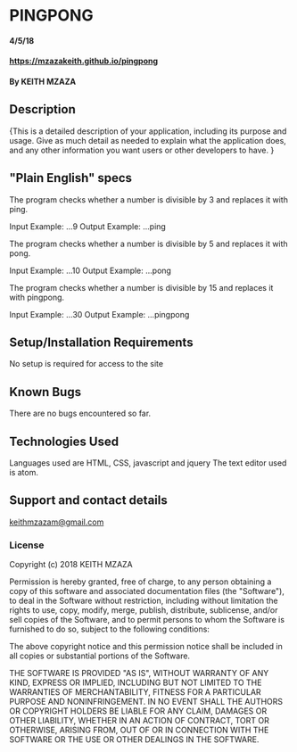 # PINGPONG

#### 4/5/18

#### <https://mzazakeith.github.io/pingpong>

#### By **KEITH MZAZA**

## Description

{This is a detailed description of your application, including its purpose and usage.  Give as much detail as needed to explain what the application does, and any other information you want users or other developers to have. }

## "Plain English" specs

The program checks whether a number is divisible by 3 and replaces it with ping.

Input Example: ...9
Output Example: ...ping

The program checks whether a number is divisible by 5 and replaces it with pong.

Input Example: ...10
Output Example: ...pong

The program checks whether a number is divisible by 15 and replaces it with pingpong.

Input Example: ...30
Output Example: ...pingpong

## Setup/Installation Requirements

No setup is required for access to the site

## Known Bugs

There are no bugs encountered so far.

## Technologies Used

Languages used are HTML, CSS, javascript and jquery
The text editor used is atom.

## Support and contact details

keithmzazam@gmail.com

### License

Copyright (c) 2018 KEITH MZAZA

Permission is hereby granted, free of charge, to any person obtaining a copy
of this software and associated documentation files (the "Software"), to deal
in the Software without restriction, including without limitation the rights
to use, copy, modify, merge, publish, distribute, sublicense, and/or sell
copies of the Software, and to permit persons to whom the Software is
furnished to do so, subject to the following conditions:

The above copyright notice and this permission notice shall be included in all
copies or substantial portions of the Software.

THE SOFTWARE IS PROVIDED "AS IS", WITHOUT WARRANTY OF ANY KIND, EXPRESS OR
IMPLIED, INCLUDING BUT NOT LIMITED TO THE WARRANTIES OF MERCHANTABILITY,
FITNESS FOR A PARTICULAR PURPOSE AND NONINFRINGEMENT. IN NO EVENT SHALL THE
AUTHORS OR COPYRIGHT HOLDERS BE LIABLE FOR ANY CLAIM, DAMAGES OR OTHER
LIABILITY, WHETHER IN AN ACTION OF CONTRACT, TORT OR OTHERWISE, ARISING FROM,
OUT OF OR IN CONNECTION WITH THE SOFTWARE OR THE USE OR OTHER DEALINGS IN THE
SOFTWARE.
